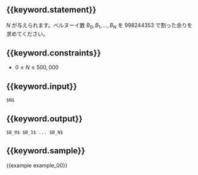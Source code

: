 ## {{keyword.statement}}
$N$ が与えられます。ベルヌーイ数 $B_0, B_1,..., B_N$ を 998244353 で割った余りを求めてください。

## {{keyword.constraints}}

- $0 \leq N \leq 500,000$

## {{keyword.input}}

```
$N$
```

## {{keyword.output}}

```
$B_0$ $B_1$ ... $B_N$
```

## {{keyword.sample}}

{{example example_00}}
